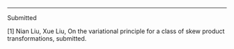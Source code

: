 ---
Submitted

[1] Nian Liu, Xue Liu, On the variational principle for a class of skew product transformations, submitted.
